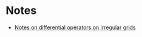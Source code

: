 # Notes

- [Notes on differential operators on irregular grids](https://github.com/ubcecon/computing_and_datascience/blob/master/continuous_time_methods/notes/differential-operator-on-irregular-grids.tex)
